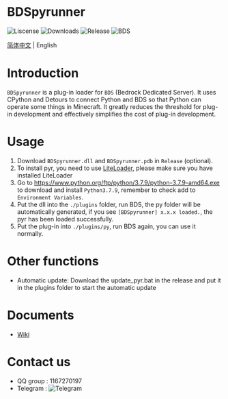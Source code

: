﻿# BDSpyrunner
![Liscense](https://img.shields.io/github/license/twoone-3/BDSpyrunner)
![Downloads](https://img.shields.io/github/downloads/twoone-3/BDSpyrunner/total)
![Release](https://img.shields.io/github/v/release/twoone-3/BDSpyrunner)
![BDS](https://img.shields.io/badge/support--BDS--version-1.17.32.02-blue)

[简体中文](README_ZH.md) | English
# Introduction
`BDSpyrunner` is a plug-in loader for `BDS` (Bedrock Dedicated Server).
It uses CPython and Detours to connect Python and BDS so that Python can operate some things in Minecraft.
It greatly reduces the threshold for plug-in development and effectively simplifies the cost of plug-in development.
# Usage
1. Download `BDSpyrunner.dll` and `BDSpyrunner.pdb` in `Release` (optional).
2. To install pyr, you need to use [LiteLoader](https://github.com/LiteLDev/LiteLoaderBDS), please make sure you have installed LiteLoader
3. Go to https://www.python.org/ftp/python/3.7.9/python-3.7.9-amd64.exe to download and install `Python3.7.9`, remember to check add to `Environment Variables`.
4. Put the dll into the `./plugins` folder, run BDS, the py folder will be automatically generated, if you see `[BDSpyrunner] x.x.x loaded.`, the pyr has been loaded successfully.
5. Put the plug-in into `./plugins/py`, run BDS again, you can use it normally.
# Other functions
* Automatic update: Download the update_pyr.bat in the release and put it in the plugins folder to start the automatic update
# Documents
* [Wiki](https://github.com/twoone-3/BDSpyrunner/wiki/)
# Contact us
* QQ group : 1167270197
* Telegram : ![Telegram](https://img.shields.io/badge/telegram-BDSpyrunner-blue?&logo=telegram&link=https://t.me/bdspyrunner)